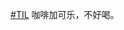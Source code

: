 <p><a href="https://e5n.cc/tags/TIL" class="mention hashtag" rel="tag">#<span>TIL</span></a> 咖啡加可乐，不好喝。</p>